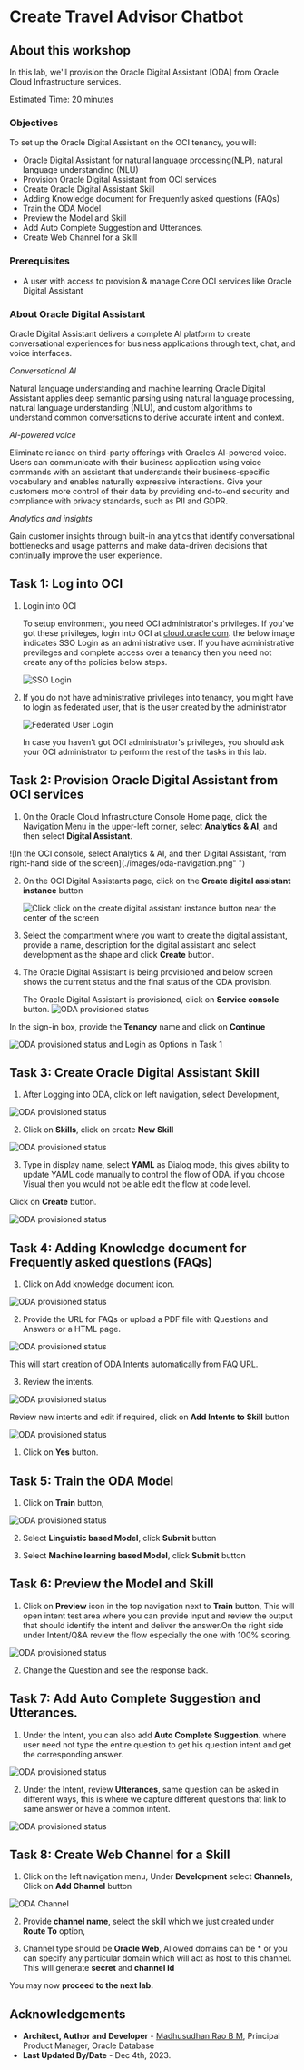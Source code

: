 # Create Travel Advisor Chatbot

## About this workshop

In this lab, we'll provision the Oracle Digital Assistant [ODA] from Oracle Cloud Infrastructure services.
 
Estimated Time: 20 minutes

### Objectives

To set up the Oracle Digital Assistant on the OCI tenancy, you will:

* Oracle Digital Assistant for natural language processing(NLP), natural language understanding (NLU) 
* Provision Oracle Digital Assistant from OCI services
* Create Oracle Digital Assistant Skill 
* Adding Knowledge document for Frequently asked questions (FAQs)
* Train the ODA Model
* Preview the Model and Skill
* Add Auto Complete Suggestion and Utterances.
* Create Web Channel for a Skill

### Prerequisites

* A user with access to provision & manage Core OCI services like Oracle Digital Assistant

### About Oracle Digital Assistant
  
Oracle Digital Assistant delivers a complete AI platform to create conversational experiences for business applications through text, chat, and voice interfaces.

*Conversational AI*

Natural language understanding and machine learning
Oracle Digital Assistant applies deep semantic parsing using natural language processing, natural language understanding (NLU), and custom algorithms to understand common conversations to derive accurate intent and context.

*AI-powered voice*

Eliminate reliance on third-party offerings with Oracle’s AI-powered voice. Users can communicate with their business application using voice commands with an assistant that understands their business-specific vocabulary and enables naturally expressive interactions. Give your customers more control of their data by providing end-to-end security and compliance with privacy standards, such as PII and GDPR.

*Analytics and insights*

Gain customer insights through built-in analytics that identify conversational bottlenecks and usage patterns and make data-driven decisions that continually improve the user experience.

## Task 1: Log into OCI

1. Login into OCI

    To setup environment, you need OCI administrator's privileges. If you've got these privileges, login into OCI at [cloud.oracle.com](https://www.oracle.com/cloud/sign-in.html). the below image indicates SSO Login as an administrative user. If you have administrative previleges and complete access over a tenancy then you need not create any of the policies below steps.

    ![SSO Login](images/sso-login.png)

2. If you do not have administrative privileges into tenancy, you might have to login as federated user, that is the user created by the administrator

    ![Federated User Login](images/direct-signin.png)

    In case you haven't got OCI administrator's privileges, you should ask your OCI administrator to perform the rest of the tasks in this lab.

## Task 2: Provision Oracle Digital Assistant from OCI services
 
1.  On the Oracle Cloud Infrastructure Console Home page, click the Navigation Menu in the upper-left corner, select **Analytics & AI**, and then select **Digital Assistant**.

  ![In the OCI console, select Analytics & AI, and then Digital Assistant, from right-hand side of the screen](./images/oda-navigation.png" ")

2.  On the OCI Digital Assistants page,  click on the **Create digital assistant instance** button

    
    ![Click click on the create digital assistant instance button near the center of the screen](./images/create-oda.png " ")


3.	Select the  compartment where you want to create the digital assistant, provide a name,  description for the digital assistant and select development as the shape and click **Create** button.
  
4.  The Oracle Digital Assistant is being provisioned and below screen shows the current status and the final status of the ODA provision.
 
     The Oracle Digital Assistant is provisioned, click on **Service console** button.
  ![ODA provisioned status](./images/oda-service-link.png " ")

  In the sign-in box, provide the **Tenancy**  name and click on **Continue**

  ![ODA provisioned status](./images/tenancyname.png " ") and Login as Options in Task 1

## Task 3:  Create Oracle Digital Assistant Skill

1. After Logging into ODA, click on left navigation, select Development, 

  ![ODA provisioned status](./images/create-skill-1.png " ")

2. Click on **Skills**, click on create **New Skill**

  ![ODA provisioned status](./images/create-skill-2.png " ")

3. Type in display name, select **YAML** as Dialog mode, this gives ability to update YAML code manually to control the flow of ODA. if you choose Visual then you would not be able edit the flow at code level.

  Click on **Create** button.

  ![ODA provisioned status](./images/create-skill-3.png " ")

## Task 4:  Adding Knowledge document for Frequently asked questions (FAQs)

1. Click on Add knowledge document icon. 

  ![ODA provisioned status](./images/create-skill-4.png " ")

2. Provide the URL for FAQs or upload a PDF file with Questions and Answers or a HTML page.

  ![ODA provisioned status](./images/create-skill-5.png " ")

  This will start creation of [ODA Intents](https://docs.oracle.com/en/cloud/paas/digital-assistant/use-chatbot/intents1.html) automatically from FAQ URL. 

3. Review the intents.

  ![ODA provisioned status](./images/skill-2.png " ")

  Review new intents and edit if required, click on  **Add Intents to Skill** button

  ![ODA provisioned status](./images/skill-1.png " ")

1. Click on **Yes** button.
 
## Task 5:  Train the ODA Model
 
1. Click on **Train** button, 

  ![ODA provisioned status](./images/skill-3.png " ")

2. Select **Linguistic based Model**, click **Submit** button 

3. Select **Machine learning based Model**, click **Submit** button
 
## Task 6:  Preview the Model and Skill

1. Click on **Preview** icon in the top navigation next to **Train** button, This will open intent test area where you can provide input and review the output that should identify the intent and deliver the answer.On the right side under Intent/Q&A review the flow especially the one with 100% scoring.

  ![ODA provisioned status](./images/skill-4.png " ") 

2. Change the Question and see the response back.
 

## Task 7:  Add Auto Complete Suggestion and Utterances.

1. Under the Intent, you can also add **Auto Complete Suggestion**. where user need not type the entire question to get his question intent and get the corresponding answer.

  ![ODA provisioned status](./images/skill-5.png " ")

2. Under the Intent, review **Utterances**, same question can be asked in different ways, this is where we capture different questions that link to same answer or have a common intent.

  ![ODA provisioned status](./images/skill-6.png " ")

## Task 8: Create Web Channel for a Skill

1. Click on the left navigation menu, Under **Development** select **Channels**, Click on **Add Channel** button

  ![ODA Channel](./images/skill-7.png " ")

2. Provide **channel name**, select the skill which we just created under **Route To** option, 

3. Channel type should be **Oracle Web**, Allowed domains can be * or you can specify any particular domain which will act as host to this channel. This will generate **secret** and **channel id**
 
You may now **proceed to the next lab.**

## Acknowledgements
 
* **Architect, Author and Developer** - [Madhusudhan Rao B M](https://www.linkedin.com/in/madhusudhanraobm/), Principal Product Manager, Oracle Database
* **Last Updated By/Date** - Dec 4th, 2023.
 
